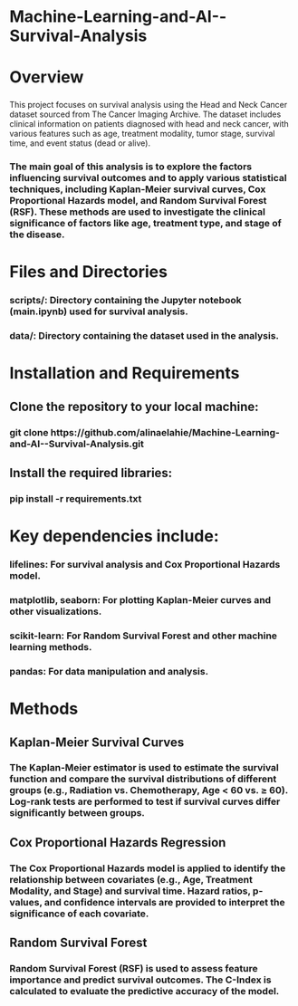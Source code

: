 # Machine-Learning-and-AI--Survival-Analysis
<h1>Overview

### 
This project focuses on survival analysis using the Head and Neck Cancer dataset sourced from The Cancer Imaging Archive. The dataset includes clinical information on patients diagnosed with head and neck cancer, with various features such as age, treatment modality, tumor stage, survival time, and event status (dead or alive).

<h3>The main goal of this analysis is to explore the factors influencing survival outcomes and to apply various statistical techniques, including Kaplan-Meier survival curves, Cox Proportional Hazards model, and Random Survival Forest (RSF). These methods are used to investigate the clinical significance of factors like age, treatment type, and stage of the disease.

<h1>Files and Directories
<h3>scripts/: Directory containing the Jupyter notebook (main.ipynb) used for survival analysis.
<h3>data/: Directory containing the dataset used in the analysis.

<h1>Installation and Requirements
<h2>Clone the repository to your local machine:

<h3>git clone https://github.com/alinaelahie/Machine-Learning-and-AI--Survival-Analysis.git

<h2>Install the required libraries:

<h3>pip install -r requirements.txt

<h1>Key dependencies include:

<h3>lifelines: For survival analysis and Cox Proportional Hazards model.

<h3>matplotlib, seaborn: For plotting Kaplan-Meier curves and other visualizations.

<h3>scikit-learn: For Random Survival Forest and other machine learning methods.

<h3>pandas: For data manipulation and analysis.

<h1>Methods
  
<h2>Kaplan-Meier Survival Curves
<h3>The Kaplan-Meier estimator is used to estimate the survival function and compare the survival distributions of different groups (e.g., Radiation vs. Chemotherapy, Age < 60 vs. ≥ 60). Log-rank tests are performed to test if survival curves differ significantly between groups.

<h2>Cox Proportional Hazards Regression
<h3>The Cox Proportional Hazards model is applied to identify the relationship between covariates (e.g., Age, Treatment Modality, and Stage) and survival time. Hazard ratios, p-values, and confidence intervals are provided to interpret the significance of each covariate.

<h2>Random Survival Forest
<h3>Random Survival Forest (RSF) is used to assess feature importance and predict survival outcomes. The C-Index is calculated to evaluate the predictive accuracy of the model.

